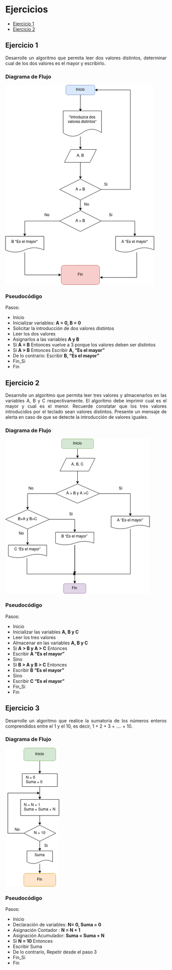 <div align="justify">

# Ejercicios

- [Ejercicio 1](#ejercicio1)
- [Ejercicio 2](#ejercicio2)

## Ejercicio 1 <a name="ejercicio1"></a>

Desarrolle un algoritmo que permita leer dos valores distintos, determinar cual de los dos valores es el mayor y escribirlo.

### Diagrama de Flujo

<img src="images/Diagrama-flujo.drawio.png" />

### Pseudocódigo

Pasos:

 - Inicio
 - Inicializar variables: __A = 0, B = 0__
 - Solicitar la introducción de dos valores distintos
 - Leer los dos valores
 - Asignarlos a las variables __A y B__
 - Si __A = B__ Entonces vuelve a 3 porque los valores deben ser distintos
 - Si __A > B__ Entonces Escribir __A, “Es el mayor”__
 - De lo contrario: Escribir __B, “Es el mayor”__
 - Fin_Si
 - Fin

## Ejercicio 2 <a name="ejercicio2"></a>

Desarrolle un algoritmo que permita leer tres valores y almacenarlos en las variables A, B y C
respectivamente. El algoritmo debe imprimir cual es el mayor y cual es el menor. Recuerde constatar que
los tres valores introducidos por el teclado sean valores distintos. Presente un mensaje de alerta en caso de
que se detecte la introducción de valores iguales.

### Diagrama de Flujo

<img src="images/diagrama-flujo-ej2.drawio.png" />

### Pseudocódigo

Pasos:

 - Inicio
 - Inicializar las variables __A, B y C__
 - Leer los tres valores
 - Almacenar en las variables __A, B y C__
 - Si __A > B y A > C__ Entonces
 - Escribir __A “Es el mayor”__
 - Sino
 - Si __B > A y B > C__ Entonces
 - Escribir __B “Es el mayor”__
 - Sino
 - Escribir __C “Es el mayor”__
 - Fin_Si
 - Fin

## Ejercicio 3 <a name="ejercicio3"></a>

Desarrolle un algoritmo que realice la sumatoria de los números enteros comprendidos entre el 1 y el 10,
es decir, 1 + 2 + 3 + …. + 10.

### Diagrama de Flujo

<img src="images/diagrama-flujo-ej3.drawio.png" />

### Pseudocódigo

Pasos:

 - Inicio
 - Declaración de variables:
   __N= 0, Suma = 0__
 - Asignación Contador :
   __N = N + 1__
 - Asignación Acumulador:
   __Suma = Suma + N__
 - Si __N = 10__ Entonces
 - Escribir Suma
 - De lo contrario, Repetir desde el paso 3
 - Fin_Si
 - Fin

</div>